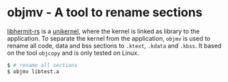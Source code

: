 # objmv - A tool to rename sections

[libhermit-rs](https://github.com/hermitcore/libhermit-rs) is a [unikernel](http://unikernel.org/), where the kernel is linked as library to the application.
To separate the kernel from the application, `objmv` is used to rename all code, data and bss sections to `.ktext`, `.kdata` and `.kbss`.
It based on the tool `objcopy` and is only tested on Linux.

```bash
$ # rename all sections
$ objmv libtest.a
```
